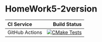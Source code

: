 # HomeWork5-2version
| **CI Service** | Build Status |
|:---------------|-------------:|
| GitHub Actions |[![CMake Tests](https://github.com/l4rchi/hm5-plus-extrawork/actions/workflows/cmake.yml/badge.svg)](https://github.com/l4rchi/hm5-plus-extrawork/actions/workflows/cmake.yml)

